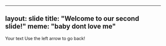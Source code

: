 
---
layout: slide
title: "Welcome to our second slide!"
meme: "baby dont love me"
---
Your text
Use the left arrow to go back!
